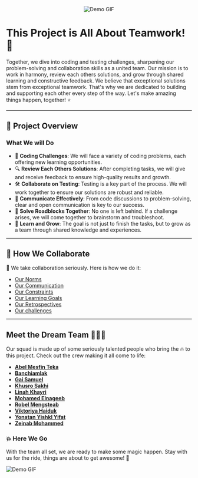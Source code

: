 <div align="center">
  <img src="https://text.media.giphy.com/v1/media/giphy.gif?token=eyJhbGciOiJIUzI1NiIsInR5cCI6IkpXVCJ9.eyJrZXkiOiJwcm9kLTIwMjAtMDQtMjIiLCJzdHlsZSI6InJhZ2UiLCJ0ZXh0IjoiR3JvdXAlMjAyNCIsImlhdCI6MTczNTIwMzkwMX0.6dBXa0DW7iOQGETxKrxHG39dDYceUY57aFiex_UZ6LM" alt="Demo GIF">
</div>
<!-- MD03/no-inline-html: Inline HTML is used intentionally to center the image for better visual alignment. -->

# This Project is All About Teamwork! 🤝

Together, we dive into coding and testing challenges, sharpening our problem-solving and collaboration skills as a united team. Our mission is to work in harmony, review each others solutions, and grow through shared learning and constructive feedback. We believe that exceptional solutions stem from exceptional teamwork. That's why we are dedicated to building and supporting each other every step of the way. Let's make amazing things happen, together! ⭐

---

## 🚀 Project Overview

### What We will Do

- 🧠 **Coding Challenges**: We will face a variety of coding problems, each offering new learning opportunities.
- 🔍 **Review Each Others Solutions**: After completing tasks, we will give and receive feedback to ensure high-quality results and growth.
- 🛠️ **Collaborate on Testing**: Testing is a key part of the process. We will work together to ensure our solutions are robust and reliable.
- 💬 **Communicate Effectively**: From code discussions to problem-solving, clear and open communication is key to our success.
- 🚧 **Solve Roadblocks Together**: No one is left behind. If a challenge arises, we will come together to brainstorm and troubleshoot.
- 🌱 **Learn and Grow**: The goal is not just to finish the tasks, but to grow as a team through shared knowledge and experiences.

---

## 🌟 How We Collaborate

🧩 We take collaboration seriously. Here is how we do it:

- [Our Norms](https://github.com/MIT-Emerging-Talent/ET6-foundations-group-24/blob/main/collaboration/README.md)
- [Our Communication](https://github.com/MIT-Emerging-Talent/ET6-foundations-group-24/blob/main/collaboration/communication.md)
- [Our Constraints](https://github.com/MIT-Emerging-Talent/ET6-foundations-group-24/blob/main/collaboration/constraints.md)
- [Our Learning Goals](https://github.com/MIT-Emerging-Talent/ET6-foundations-group-24/blob/main/collaboration/learning_goals.md)
- [Our Retrospectives](https://github.com/MIT-Emerging-Talent/ET6-foundations-group-24/blob/main/collaboration/retrospective.md)
- [Our challenges](https://github.com/MIT-Emerging-Talent/ET6-foundations-group-24/tree/main/solutions)

---

## Meet the Dream Team 🧑‍🤝‍🧑

Our squad is made up of some seriously talented people who bring the 🔥 to this project. Check out the crew making it all come to life:

- [**Abel Mesfin Teka**](https://github.com/TekaMesfinAbel)
- [**Banchiamlak**](https://github.com/BanchiHub)
- [**Gai Samuel**](https://github.com/GaiSamuel)
- [**Khusro Sakhi**](https://github.com/Khusro-S)
- [**Linah Khayri**](https://github.com/linahKhayri)
- [**Mohamed Elnageeb**](https://github.com/Mohamed-Elnageeb)
- [**Robel Mengsteab**](https://github.com/robiel0143)
- [**Viktoriya Haiduk**](https://github.com/ViktoriyaHaiduk)
- [**Yonatan Yishkl Yifat**](https://github.com/YonatanBest)
- [**Zeinab Mohammed**](https://github.com/Zeinab15)

### 💥 Here We Go

With the team all set, we are ready to make some magic happen. Stay with us for the ride, things are about to get awesome! 💪

![Demo GIF](https://media0.giphy.com/media/v1.Y2lkPTc5MGI3NjExOTBrZHhqdG9tNG9sNDd2c2YwdThvaW5qc3d2OHB1ZHJmajN4Z2hweCZlcD12MV9pbnRlcm5hbF9naWZfYnlfaWQmY3Q9Zw/3o85xHhy12MVG2fkVW/giphy.webp)
